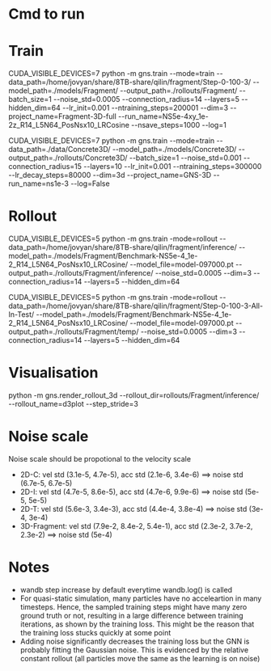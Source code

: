 # Cmd to run
# Train
CUDA_VISIBLE_DEVICES=7 python -m gns.train --mode=train --data_path=/home/jovyan/share/8TB-share/qilin/fragment/Step-0-100-3/ --model_path=./models/Fragment/ --output_path=./rollouts/Fragment/ --batch_size=1 --noise_std=0.0005 --connection_radius=14 --layers=5 --hidden_dim=64 --lr_init=0.001 --ntraining_steps=200001 --dim=3 --project_name=Fragment-3D-full --run_name=NS5e-4xy_1e-2z_R14_L5N64_PosNsx10_LRCosine --nsave_steps=1000 --log=1

CUDA_VISIBLE_DEVICES=7 python -m gns.train --mode=train --data_path=./data/Concrete3D/ --model_path=./models/Concrete3D/ --output_path=./rollouts/Concrete3D/ --batch_size=1 --noise_std=0.001 --connection_radius=15 --layers=10 --lr_init=0.001 --ntraining_steps=300000 --lr_decay_steps=80000 --dim=3d --project_name=GNS-3D --run_name=ns1e-3 --log=False

# Rollout
CUDA_VISIBLE_DEVICES=5 python -m gns.train -mode=rollout --data_path=/home/jovyan/share/8TB-share/qilin/fragment/inference/ --model_path=./models/Fragment/Benchmark-NS5e-4_1e-2_R14_L5N64_PosNsx10_LRCosine/ --model_file=model-097000.pt --output_path=./rollouts/Fragment/inference/ --noise_std=0.0005 --dim=3 --connection_radius=14 --layers=5 --hidden_dim=64

CUDA_VISIBLE_DEVICES=5 python -m gns.train -mode=rollout --data_path=/home/jovyan/share/8TB-share/qilin/fragment/Step-0-100-3-All-In-Test/ --model_path=./models/Fragment/Benchmark-NS5e-4_1e-2_R14_L5N64_PosNsx10_LRCosine/ --model_file=model-097000.pt --output_path=./rollouts/Fragment/temp/ --noise_std=0.0005 --dim=3 --connection_radius=14 --layers=5 --hidden_dim=64

# Visualisation
python -m gns.render_rollout_3d --rollout_dir=rollouts/Fragment/inference/ --rollout_name=d3plot --step_stride=3


# Noise scale
Noise scale should be propotional to the velocity scale
- 2D-C:        vel std (3.1e-5, 4.7e-5),         acc std (2.1e-6, 3.4e-6) ==>         noise std (6.7e-5, 6.7e-5)
- 2D-I:        vel std (4.7e-5, 8.6e-5),         acc std (4.7e-6, 9.9e-6) ==>         noise std (5e-5, 5e-5)
- 2D-T:        vel std (5.6e-3, 3.4e-3),         acc std (4.4e-4, 3.8e-4) ==>         noise std (3e-4, 3e-4)
- 3D-Fragment: vel std (7.9e-2, 8.4e-2, 5.4e-1), acc std (2.3e-2, 3.7e-2, 2.3e-2) ==> noise std (5e-4)

# Notes
- wandb step increase by default everytime wandb.log() is called
- For quasi-static simulation, many particles have no acceleartion in many timesteps. Hence, the sampled training steps might have many zero ground truth or not, resulting in
    a large difference between training iterations, as shown by the training loss. This might be the reason that the training loss stucks quickly at some point
- Adding noise significantly decreases the training loss but the GNN is probably fitting the Gaussian noise. This is evidenced by the relative constant rollout (all particles move
    the same as the learning is on noise) 
